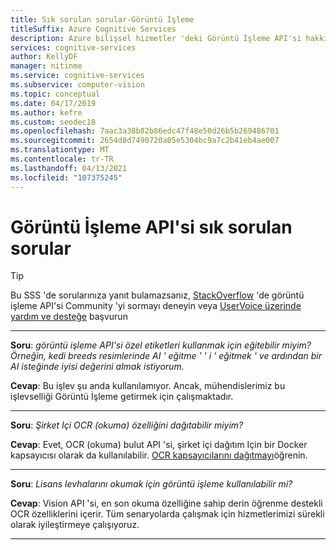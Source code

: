 ```yaml
---
title: Sık sorulan sorular-Görüntü İşleme
titleSuffix: Azure Cognitive Services
description: Azure bilişsel hizmetler 'deki Görüntü İşleme API'si hakkında sık sorulan soruların yanıtlarını alın.
services: cognitive-services
author: KellyDF
manager: nitinme
ms.service: cognitive-services
ms.subservice: computer-vision
ms.topic: conceptual
ms.date: 04/17/2019
ms.author: kefre
ms.custom: seodec18
ms.openlocfilehash: 7aac3a38b82b86edc47f48e50d26b5b269486701
ms.sourcegitcommit: 2654d8d7490720a05e5304bc9a7c2b41eb4ae007
ms.translationtype: MT
ms.contentlocale: tr-TR
ms.lasthandoff: 04/13/2021
ms.locfileid: "107375245"
---
```

# <a name="computer-vision-api-frequently-asked-questions"></a>Görüntü İşleme API'si sık sorulan sorular

> [!TIP]
> Bu SSS 'de sorularınıza yanıt bulamazsanız, [StackOverflow](https://stackoverflow.com/questions/tagged/project-oxford+or+microsoft-cognitive) 'de görüntü işleme API'si Community 'yi sormayı deneyin veya [UserVoice üzerinde yardım ve desteğe](https://cognitive.uservoice.com/) başvurun

---

**Soru**: *görüntü işleme API'si özel etiketleri kullanmak için eğitebilir miyim?  Örneğin, kedi breeds resimlerinde AI ' eğitme ' ' i ' eğitmek ' ve ardından bir AI isteğinde iyisi değerini almak istiyorum.*

**Cevap**: Bu işlev şu anda kullanılamıyor. Ancak, mühendislerimiz bu işlevselliği Görüntü İşleme getirmek için çalışmaktadır.

---


**Soru**: *Şirket Içi OCR (okuma) özelliğini dağıtabilir miyim?*

**Cevap**: Evet, OCR (okuma) bulut API 'si, şirket içi dağıtım Için bir Docker kapsayıcısı olarak da kullanılabilir. [OCR kapsayıcılarını dağıtmayı](/computer-vision-how-to-install-containers)öğrenin.

---

**Soru**: *Lisans levhalarını okumak için görüntü işleme kullanılabilir mi?*

**Cevap**: Vision API 'si, en son okuma özelliğine sahip derin öğrenme destekli OCR özelliklerini içerir. Tüm senaryolarda çalışmak için hizmetlerimizi sürekli olarak iyileştirmeye çalışıyoruz.

---

